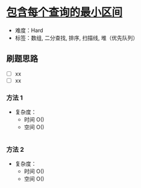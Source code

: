 # [包含每个查询的最小区间](https://leetcode-cn.com/problems/minimum-interval-to-include-each-query/)

- 难度：Hard
- 标签：数组, 二分查找, 排序, 扫描线, 堆（优先队列）

## 刷题思路

- [ ] xx
- [ ] xx

### 方法 1

- 复杂度：
    - 时间 O()
    - 空间 O()

``` js

```

### 方法 2

- 复杂度：
    - 时间 O()
    - 空间 O()

``` js

```
